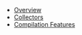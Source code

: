 * [Overview](index.md)
* [Collectors](collectors/)
* [Compilation Features](compilation-features.md)
